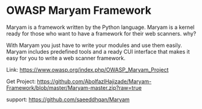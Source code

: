 <h1>OWASP Maryam Framework</h1>

Maryam is a framework written by the Python language. Maryam is a kernel ready for those who want to have a framework for their web scanners.
why?

With Maryam you just have to write your modules and use them easily. Maryam includes predefined tools and a ready CUI interface that makes it easy for you to write a web scanner framework.

Link: https://www.owasp.org/index.php/OWASP_Maryam_Project

Get Project: https://github.com/AbolfazlHajizade/Maryam-Framework/blob/master/Maryam-master.zip?raw=true

support: https://github.com/saeeddhqan/Maryam


